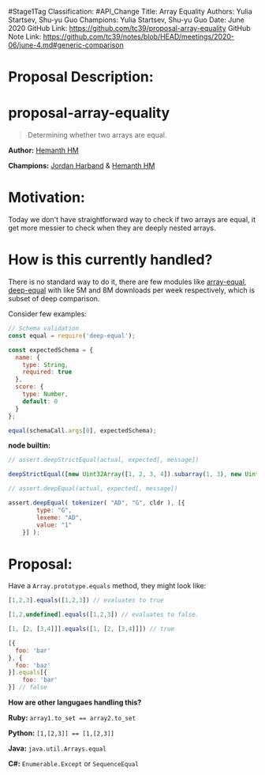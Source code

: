 #Stage1Tag
Classification: #API_Change
Title: Array Equality
Authors: Yulia Startsev, Shu-yu Guo
Champions: Yulia Startsev, Shu-yu Guo
Date: June 2020
GitHub Link: https://github.com/tc39/proposal-array-equality
GitHub Note Link: https://github.com/tc39/notes/blob/HEAD/meetings/2020-06/june-4.md#generic-comparison

# Proposal Description:
# proposal-array-equality
> Determining whether two arrays are equal.

__Author:__ [Hemanth HM](https://github.com/hemanth)

__Champions:__ [Jordan Harband](https://github.com/ljharb) & [Hemanth HM](https://github.com/hemanth)

# Motivation:

Today we don't have straightforward way to check if two arrays are equal, it get more messier to check when they are deeply nested arrays.

# How is this currently handled?

There is no standard way to do it, there are few modules like [array-equal](https://www.npmjs.com/package/array-equal), [deep-equal](https://www.npmjs.com/package/deep-equal) with like 5M and 8M downloads per week respectively, which is subset of deep comparison.

Consider few examples:

```js
// Schema validation
const equal = require('deep-equal');

const expectedSchema = {
  name: {
    type: String,
    required: true
  },
  score: {
    type: Number,
    default: 0
  }
};

equal(schemaCall.args[0], expectedSchema);

```

__node builtin:__

```js
// assert.deepStrictEqual(actual, expected[, message])

deepStrictEqual([new Uint32Array([1, 2, 3, 4]).subarray(1, 3), new Uint32Array([2, 3])]);
```

```js
// assert.deepEqual(actual, expected[, message])

assert.deepEqual( tokenizer( "AD", "G", cldr ), [{
		type: "G",
		lexeme: "AD",
		value: "1"
	}] );
```

# Proposal:

Have a `Array.prototype.equals` method, they might look like:

```js
[1,2,3].equals([1,2,3]) // evaluates to true

[1,2,undefined].equals([1,2,3]) // evaluates to false.
```

```js
[1, [2, [3,4]]].equals([1, [2, [3,4]]]) // true
```

```js
[{
  foo: 'bar'
}, {
  foo: 'baz'
}].equals[{
    foo: 'bar'
}] // false

```

__How are other langugaes handling this?__

__Ruby:__ `array1.to_set == array2.to_set`

__Python:__ `[1,[2,3]] == [1,[2,3]]`

__Java:__ `java.util.Arrays.equal`

__C#:__ `Enumerable.Except` or `SequenceEqual`
